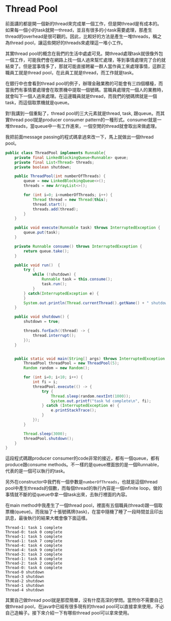 # Thread Pool

前面講的都是開一個新的thread來完成單一個工作，但是開thread是有成本的。如果每一個小的task就開一thread，並且有很多的小task需要處理，那產生thread的overhead是很可觀的。因此，比較好的方法是產生一堆threads，稱之為thread pool，讓這些開好的threads來處理這一堆小工作。

其實thread pool的概念在我們的生活中處處可見。開thread處理task就很像外包一個工作，可能我們會在網路上找一個人過來幫忙處理，等到事情處理完了合約就結束了。但是當事情多了，那就可能直接聘雇一群人當作員工來處理事情，這群正職員工就是thread pool，在此員工就是thread，而工作就是task。

在銀行中也會看到thread pool的例子，辦理金融業務的可能會有三四個櫃檯，而當我們有事情要處理會在取票機中提取一個號碼。當職員處理完一個人的業務時，就會叫下一個人過來處理。在這邊職員就是thread，而我們的號碼牌就是一個task，而這個取票機就是queue。

對!我講到一個重點了，thread pool的三大元素就是thread, task, 跟queue。而其實thread pool就是producer consumer pattern的一種形式。consumer就是一堆threads，當queue中一有工作進來，一個空閒的thread就會取出來做處理。

我把前面message passing的程式碼拿過來改一下，馬上就做出一個thread pool。

```java
public class ThreadPool implements Runnable{
    private final LinkedBlockingQueue<Runnable> queue;
    private final List<Thread> threads;
    private boolean shutdown;

    public ThreadPool(int numberOfThreads) {
        queue = new LinkedBlockingQueue<>();
        threads = new ArrayList<>();

        for (int i=0; i<numberOfThreads; i++) {
            Thread thread = new Thread(this);
            thread.start();
            threads.add(thread);
        }
    }

    public void execute(Runnable task) throws InterruptedException {
        queue.put(task);
    }

    private Runnable consume() throws InterruptedException {
        return queue.take();
    }

    public void run()  {
        try {
            while (!shutdown) {
                Runnable task = this.consume();
                task.run();
            }
        } catch(InterruptedException e) {
        }
        System.out.println(Thread.currentThread().getName() + " shutdown");
    }

    public void shutdown() {
        shutdown = true;

        threads.forEach((thread) -> {
            thread.interrupt();
        });
    }


    public static void main(String[] args) throws InterruptedException {
        ThreadPool threadPool = new ThreadPool(5);
        Random random = new Random();

        for (int i=0; i<10; i++) {
            int fi = i;
            threadPool.execute(() -> {
                try {
                    Thread.sleep(random.nextInt(1000));
                    System.out.printf("task %d complete\n", fi);
                } catch (InterruptedException e) {
                    e.printStackTrace();
                }
            });
        }

        Thread.sleep(3000);
        threadPool.shutdown();
    }
}
```

這段程式碼跟producer consumer的code非常的接近，都有一個queue，都有produce跟consume methods。不一樣的是queue裡面放的是一個Runnable，代表的是一個可以執行的task。

另外在constructor中我們有一個參數是`numberOfThreads`，也就是這個thread pool中產生threads的個數，而每個thread的執行內容是一個infinite loop，做的事情就不斷的從queue中拿一個task出來，去執行裡面的內容。

在main method中我產生了一個thread pool，裡面有五個職員(thread)跟一個取票機(queue)。而我抽了十張號碼牌(task)，在當中隨機了睡了一段時間並且印出訊息，最後執行的結果大概會像下面這樣。

```
Thread-1: task 1 complete
Thread-0: task 0 complete
Thread-1: task 5 complete
Thread-1: task 7 complete
Thread-4: task 4 complete
Thread-4: task 9 complete
Thread-3: task 3 complete
Thread-1: task 8 complete
Thread-2: task 2 complete
Thread-0: task 6 complete
Thread-0 shutdown
Thread-3 shutdown
Thread-2 shutdown
Thread-1 shutdown
Thread-4 shutdown
```

其實自己做thread pool就是那麼簡單，沒有什麼高深的學問。當然你不需要自己做thread pool，在java中已經有很多現有的thread pool可以直接拿來使用，不必自己造輪子。接下來介紹一下有哪些thread pool可以拿來使用。

